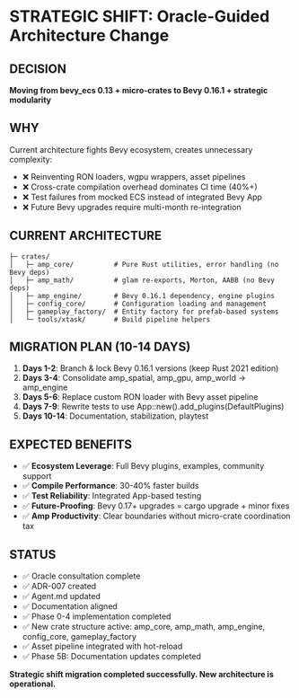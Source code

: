 # STRATEGIC SHIFT: Oracle-Guided Architecture Change

## DECISION
**Moving from bevy_ecs 0.13 + micro-crates to Bevy 0.16.1 + strategic modularity**

## WHY
Current architecture fights Bevy ecosystem, creates unnecessary complexity:
- ❌ Reinventing RON loaders, wgpu wrappers, asset pipelines  
- ❌ Cross-crate compilation overhead dominates CI time (40%+)
- ❌ Test failures from mocked ECS instead of integrated Bevy App
- ❌ Future Bevy upgrades require multi-month re-integration

## CURRENT ARCHITECTURE
```
├─ crates/
│   ├─ amp_core/          # Pure Rust utilities, error handling (no Bevy deps)
│   ├─ amp_math/          # glam re-exports, Morton, AABB (no Bevy deps)  
│   ├─ amp_engine/        # Bevy 0.16.1 dependency, engine plugins
│   ├─ config_core/       # Configuration loading and management
│   ├─ gameplay_factory/  # Entity factory for prefab-based systems
│   └─ tools/xtask/       # Build pipeline helpers
```

## MIGRATION PLAN (10-14 DAYS)
1. **Days 1-2**: Branch & lock Bevy 0.16.1 versions (keep Rust 2021 edition)
2. **Days 3-4**: Consolidate amp_spatial, amp_gpu, amp_world → amp_engine  
3. **Days 5-6**: Replace custom RON loader with Bevy asset pipeline
4. **Days 7-9**: Rewrite tests to use App::new().add_plugins(DefaultPlugins)
5. **Days 10-14**: Documentation, stabilization, playtest

## EXPECTED BENEFITS
- ✅ **Ecosystem Leverage**: Full Bevy plugins, examples, community support
- ✅ **Compile Performance**: 30-40% faster builds  
- ✅ **Test Reliability**: Integrated App-based testing
- ✅ **Future-Proofing**: Bevy 0.17+ upgrades = cargo upgrade + minor fixes
- ✅ **Amp Productivity**: Clear boundaries without micro-crate coordination tax

## STATUS
- ✅ Oracle consultation complete
- ✅ ADR-007 created  
- ✅ Agent.md updated
- ✅ Documentation aligned
- ✅ Phase 0-4 implementation completed
- ✅ New crate structure active: amp_core, amp_math, amp_engine, config_core, gameplay_factory
- ✅ Asset pipeline integrated with hot-reload
- ✅ Phase 5B: Documentation updates completed

**Strategic shift migration completed successfully. New architecture is operational.**
